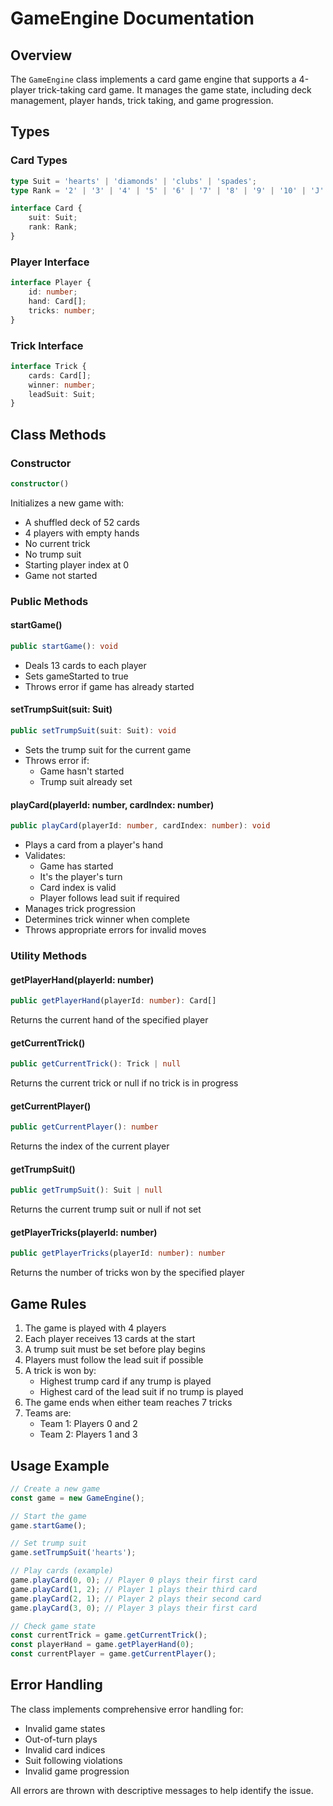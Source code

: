 # GameEngine Documentation

## Overview
The `GameEngine` class implements a card game engine that supports a 4-player trick-taking card game. It manages the game state, including deck management, player hands, trick taking, and game progression.

## Types

### Card Types
```typescript
type Suit = 'hearts' | 'diamonds' | 'clubs' | 'spades';
type Rank = '2' | '3' | '4' | '5' | '6' | '7' | '8' | '9' | '10' | 'J' | 'Q' | 'K' | 'A';

interface Card {
    suit: Suit;
    rank: Rank;
}
```

### Player Interface
```typescript
interface Player {
    id: number;
    hand: Card[];
    tricks: number;
}
```

### Trick Interface
```typescript
interface Trick {
    cards: Card[];
    winner: number;
    leadSuit: Suit;
}
```

## Class Methods

### Constructor
```typescript
constructor()
```
Initializes a new game with:
- A shuffled deck of 52 cards
- 4 players with empty hands
- No current trick
- No trump suit
- Starting player index at 0
- Game not started

### Public Methods

#### startGame()
```typescript
public startGame(): void
```
- Deals 13 cards to each player
- Sets gameStarted to true
- Throws error if game has already started

#### setTrumpSuit(suit: Suit)
```typescript
public setTrumpSuit(suit: Suit): void
```
- Sets the trump suit for the current game
- Throws error if:
  - Game hasn't started
  - Trump suit already set

#### playCard(playerId: number, cardIndex: number)
```typescript
public playCard(playerId: number, cardIndex: number): void
```
- Plays a card from a player's hand
- Validates:
  - Game has started
  - It's the player's turn
  - Card index is valid
  - Player follows lead suit if required
- Manages trick progression
- Determines trick winner when complete
- Throws appropriate errors for invalid moves

### Utility Methods

#### getPlayerHand(playerId: number)
```typescript
public getPlayerHand(playerId: number): Card[]
```
Returns the current hand of the specified player

#### getCurrentTrick()
```typescript
public getCurrentTrick(): Trick | null
```
Returns the current trick or null if no trick is in progress

#### getCurrentPlayer()
```typescript
public getCurrentPlayer(): number
```
Returns the index of the current player

#### getTrumpSuit()
```typescript
public getTrumpSuit(): Suit | null
```
Returns the current trump suit or null if not set

#### getPlayerTricks(playerId: number)
```typescript
public getPlayerTricks(playerId: number): number
```
Returns the number of tricks won by the specified player

## Game Rules

1. The game is played with 4 players
2. Each player receives 13 cards at the start
3. A trump suit must be set before play begins
4. Players must follow the lead suit if possible
5. A trick is won by:
   - Highest trump card if any trump is played
   - Highest card of the lead suit if no trump is played
6. The game ends when either team reaches 7 tricks
7. Teams are:
   - Team 1: Players 0 and 2
   - Team 2: Players 1 and 3

## Usage Example

```typescript
// Create a new game
const game = new GameEngine();

// Start the game
game.startGame();

// Set trump suit
game.setTrumpSuit('hearts');

// Play cards (example)
game.playCard(0, 0); // Player 0 plays their first card
game.playCard(1, 2); // Player 1 plays their third card
game.playCard(2, 1); // Player 2 plays their second card
game.playCard(3, 0); // Player 3 plays their first card

// Check game state
const currentTrick = game.getCurrentTrick();
const playerHand = game.getPlayerHand(0);
const currentPlayer = game.getCurrentPlayer();
```

## Error Handling

The class implements comprehensive error handling for:
- Invalid game states
- Out-of-turn plays
- Invalid card indices
- Suit following violations
- Invalid game progression

All errors are thrown with descriptive messages to help identify the issue. 